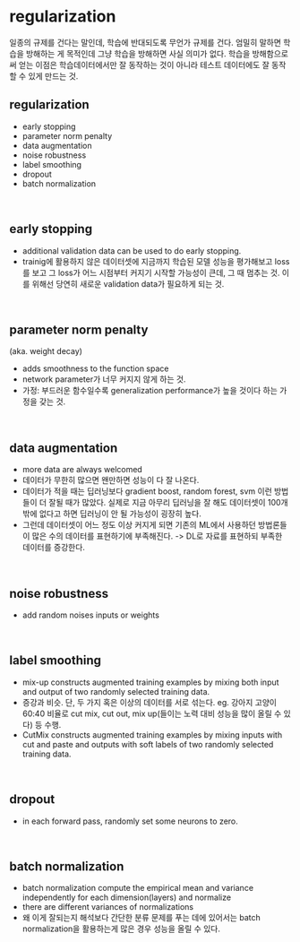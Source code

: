 # regularization

일종의 규제를 건다는 말인데, 학습에 반대되도록 무언가 규제를 건다. 엄밀히 말하면 학습을 방해하는 게 목적인데 그냥 학습을 방해하면 사실 의미가 없다. 학습을 방해함으로써 얻는 이점은 학습데이터에서만 잘 동작하는 것이 아니라 테스트 데이터에도 잘 동작할 수 있게 만드는 것.

## regularization

- early stopping
- parameter norm penalty
- data augmentation
- noise robustness
- label smoothing
- dropout
- batch normalization



<br>

## early stopping

- additional validation data can be used to do early stopping.
- trainig에 활용하지 않은 데이터셋에 지금까지 학습된 모델 성능을 평가해보고 loss를 보고 그 loss가 어느 시점부터 커지기 시작할 가능성이 큰데, 그 때 멈추는 것. 이를 위해선 당연히 새로운 validation data가 필요하게 되는 것.



<br>

## parameter norm penalty

(aka. weight decay)

- adds smoothness to the function space
- network parameter가 너무 커지지 않게 하는 것.
- 가정: 부드러운 함수일수록 generalization performance가 높을 것이다 하는 가정을 갖는 것.



<br>

## data augmentation

- more data are always welcomed
- 데이터가 무한히 많으면 왠만하면 성능이 다 잘 나온다.
- 데이터가 적을 때는 딥러닝보다 gradient boost, random forest, svm 이런 방법들이 더 잘될 때가 많았다. 실제로 지금 아무리 딥러닝을 잘 해도 데이터셋이 100개 밖에 없다고 하면 딥러닝이 안 될 가능성이 굉장히 높다.
- 그런데 데이터셋이 어느 정도 이상 커지게 되면 기존의 ML에서 사용하던 방법론들이 많은 수의 데이터를 표현하기에 부족해진다. -> DL로 자료를 표현하되 부족한 데이터를 증강한다.



<br>

## noise robustness

- add random noises inputs or weights



<br>

## label smoothing

- mix-up constructs augmented training examples by mixing both input and output of two randomly selected training data.
- 증강과 비슷. 단, 두 가지 혹은 이상의 데이터를 서로 섞는다. eg. 강아지 고양이 60:40 비율로 cut mix, cut out, mix up(들이는 노력 대비 성능을 많이 올릴 수 있다) 등 수행.
- CutMix constructs augmented training examples by mixing inputs with cut and paste and outputs with soft labels of two randomly selected training data.




<br>

## dropout

- in each forward pass, randomly set some neurons to zero.




<br>

## batch normalization

- batch normalization compute the empirical mean and variance independently for each dimension(layers) and normalize
- there are different variances of normalizations
- 왜 이게 잘되는지 해석보다 간단한 분류 문제를 푸는 데에 있어서는 batch normalization을 활용하는게 많은 경우 성능을 올릴 수 있다.



<br>

















